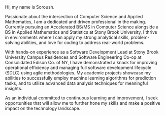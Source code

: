 Hi, my name is Soroush.

Passionate about the intersection of Computer Science and Applied Mathematics, I am a dedicated and driven professional in the making. Currently pursuing an Accelerated BS/MS in Computer Science alongside a BS in Applied Mathematics and Statistics at Stony Brook University, I thrive in environments where I can apply my strong analytical skills, problem-solving abilities, and love for coding to address real-world problems.

With hands-on experience as a Software Development Lead at Stony Brook University Campus Residences and Software Engineering Co-op at Consolidated Edison Co. of NY, I have demonstrated a knack for improving operational efficiency and managing full software development lifecycle (SDLC) using agile methodologies. My academic projects showcase my abilities to successfully employ machine learning algorithms for prediction tasks, and to utilize advanced data analysis techniques for meaningful insights.

As an individual committed to continuous learning and improvement, I seek opportunities that will allow me to further hone my skills and make a positive impact on the technology landscape.

